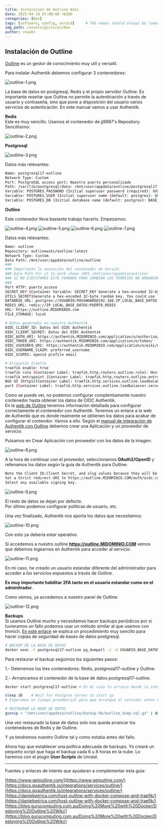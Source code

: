 ```yaml
---
title: Instalación de Outline Wiki
date: 2025-04-10 07:00:00 +0100
categories: [Nas]
tags: [software, config, unraid]     # TAG names should always be lowercase
img_path: /assets/pictures/Nas
author: <noah>
---
```

## Instalación de Outline

[Outline](https://www.getoutline.com/) es un gestor de conocimiento muy util y versatil.  

Para instalar Authentik debemos configurar 3 contenedores:  

![outline-1.png](outline-1.png)

La base de datos en postgresql, Redis y el propio servidor Outline. Es importante reseñar que Outline no permite la autenticación a través de usuario y contraseña, sino que pone a disposición del usuario varios servicios de autenticación. En este manual vamos a usar Authentik.  


**Redis**  
Este es muy sencillo. Usamos el contenedor de jj9987's Repository. Sencillísimo:

![outline-2.png](outline-2.png)


**Postgresql**    

![outline-3.png](outline-3.png)

Datos más relevantes:  

```bash
Name: postgresql17-outline   
Network Type: Custom  
Port: PostgreSQL access port: Nuestro puerto personalizado  
Path: /var/lib/postgresql/data: /mnt/user/appdata/outline/postgresql17  
Variable: POSTGRES_PASSWORD (Initial superuser password (required): XXXXXXXXXXXXXXXXXX  
Variable: POSTGRES_USER (Initial superuser name (default: postgres): USUARIO  
Variable: POSTGRES_DB (Initial database name (default: postgres): BASE_DATOS  
```

**Outline**   
  
Este contenedor lleva bastante trabajo hacerlo. Empezamos:  

![outline-4.png](outline-4.png)
![outline-5.png](outline-5.png)
![outline-6.png](outline-6.png)
![outline-7.png](outline-7.png)

Datos más relevantes:  

```bash
Name: outline
Repository: outlinewiki/outline:latest  
Network Type: Custom
Data Path: /mnt/user/appdata/outline/outline
###
### Importante la anotación del contenedor de Unraid: 
### Data Path For it to work chown 1001 /mnt/user/appdata/outline/
### SI NO EJECUTAMOS ESTE COMANDO PARA CAMBIAR LOS PERMISOS NO ARRANCARÁ NUESTRO CONTENEDOR
###
Port HTTP: puerto_acceso
SECRET_KEY (Container Variable: SECRET_KEY Generate a hex-encoded 32-byte random key. You could use `openssl rand -hex 32`): XXXXXXXXXXXXXXXXXXxx
UTILS_SECRET(Generate a hex-encoded 32-byte random key. You could use `openssl rand -hex 32`): XXXXXXXXXXXXXXXXXXXxxxxx
DATABASE_URL: postgres://USUARIO:PASSWOARD@192.168.IP_LOCAL_BASE_DATOS:PUERTO_BD/NOMBRE_BASE_DATOS
REDIS_URL: redis://IP_LOCAL_BASE_DATOS:PUERTO_REDIS
URL: https://outline.MIDOMINIO.com
FILE_STORAGE: local

# Datos generados en nuestro Authentik
OIDC_CLIENT_ID: Datos del OIDC Authentik
OIDC_CLIENT_SECRET: Datos del OIDC Authentik
OIDC_AUTH_URI: https://authentik.MIDOMINIO.com/application/o/authorize/
OIDC_TOKEN_URI: https://authentik.MIDOMINIO.com/application/o/token/
OIDC_USERINFO_URI: https://authentik.MIDOMINIO.com/application/o/wiki/end-session/
OIDC_USERNAME_CLAIM: preferred_username
OIDC_SCOPES: openid profile email

# Etiquetas traefik
traefik enable: true
traefik rule (Container Label: traefik.http.routers.outline.rule): Host(`outline.MIDOMINIO.com`)
traefik entrypoint (Container Label: traefik.http.routers.outline.entryPoints): https
Web UI (https)(Container Label: traefik.http.services.outline.loadbalancer.server.scheme): http
port (Container Label: traefik.http.services.outline.loadbalancer.server.port): 3000

```
Como se puede ver, no podemos configurar complemtamente nuestro contenedor hasta obtener los datos de OIDC Authentik.  
En la [web de Outline](https://docs.getoutline.com/s/hosting/doc/oidc-8CPBm6uC0I) tenemos información detallada para configurar correctamente el contenedor con Authentik. Tenemos un enlace a la web de Authentik que es donde realmente se obtienen los datos para acabar de configurar el contendor.
Vamos a ello. Según el [manual de integración de Authentik con Outline](https://docs.goauthentik.io/integrations/services/outline/) debemos crear una Aplicación y un proveedor de servicio:

Pulsamos en Crear Aplicación con proveedor con los datos de la imagen:

![outline-8.png](outline-8.png)

A la hora de continuar con el proveedor, seleccionamos **OAuth2/OpenID** y rellenamos los datos según la guía de Authentik para Outline:  

```bash
Note the Client ID,Client Secret, and slug values because they will be required later.
Set a Strict redirect URI to https://outline.MIDOMINIO.COM/auth/oidc.callback.
Select any available signing key.
```
![outline-9.png](outline-9.png)

El resto de datos se dejan por defecto.  
Por último podemos configurar políticas de usuario, etc.

Una vez finalizado, Authentik nos aporta los datos que necesitamos:

![outline-10.png](outline-10.png)

Con esto ya debería estar operativo.  

Si accedemos a nuestro outline **https://outline.MIDOMINIO.COM** vemos que debemos logearnos en Authentik para acceder al servicio:  

![outline-11.png](outline-11.png)

En mi caso, he creado un usuario estandar diferente del administrador para acceder a los servicios expuestos a través de Outline.  
  
**Es muy importante habilitar 2FA tanto en el usuario estandar como en el adminitrador**.

Como vemos, ya accedemos a nuestro panel de Outline:

![outline-12.png](outline-12.png)



**Backups**  
Si usamos Outline mucho y necesitamos hacer backups periódicos por si tuvieramos un fallo podemos usar un método similar al que usamos con Immich. [En este enlace](https://frey.today/how-to-backup-immich/) se explica un procedimiento muy sencillo para hacer copias de seguridad de bases de datos postgresql.

```bash
# BACKUP DE LA BASE DE DATOS
docker exec -t postgresql17-outline pg_dumpall -c -U USUARIO_BASE_DATOS_OUTLINE | gzip > "/mnt/user/appdata/outline/backup-db/outline_dump.sql.gz"
```
Para restaurar el backup seguimos los siguientes pasos:  

1.- Detenemos los tres contenedores: Redis, postgresql17-outline y Outline.  
  
2.- Arrrancamos el contenedor de la base de datos postgresql17-outline.  

```bash
docker start postgresql17-outline # En mi caso lo arranco desde la interfaz web de docker UNRAID

sleep 10    # Wait for Postgres server to start up
# Esperamos un tiempo pruedencial para que arranque el servidor antes de ejecutar la restauración

# RESTAURAR LA BASE DE DATOS
gunzip < "/mnt/user/appdata/outline/backup-db/outline_dump.sql.gz" | docker exec -i postgresql17-outline psql -U USUARIO_BASE_DATOS_OUTLINE -d NOMBRE_BASE_DATOS_OUTLINE
```
Una vez restaurado la base de datos solo nos queda arrancar los contenedores de Redis y de Outline.  
  
Y ya tendremos nuestro Outline tal y como estaba antes del fallo.  
  
Ahora hay que establecer una política adecuada de backups. Yo crearé un pequeño script que haga el backup cada 6 u 8 horas en la nube. Lo haremos con el plugin **User Scripts** de Unraid.


***   
Fuentes y enlaces de interés que ayudaran a complementar esta guía:  
  
[https://www.getoutline.com/](https://www.getoutline.com/)  
[https://docs.goauthentik.io/integrations/services/outline/](https://docs.goauthentik.io/integrations/services/outline/)  
[https://danielpetrica.com/host-outline-with-docker-compose-and-traefik/](https://danielpetrica.com/host-outline-with-docker-compose-and-traefik/)  
[https://blog.gurucomputing.com.au/Doing%20More%20with%20Docker/Deploying%20Outline%20Wiki/](https://blog.gurucomputing.com.au/Doing%20More%20with%20Docker/Deploying%20Outline%20Wiki/)  

